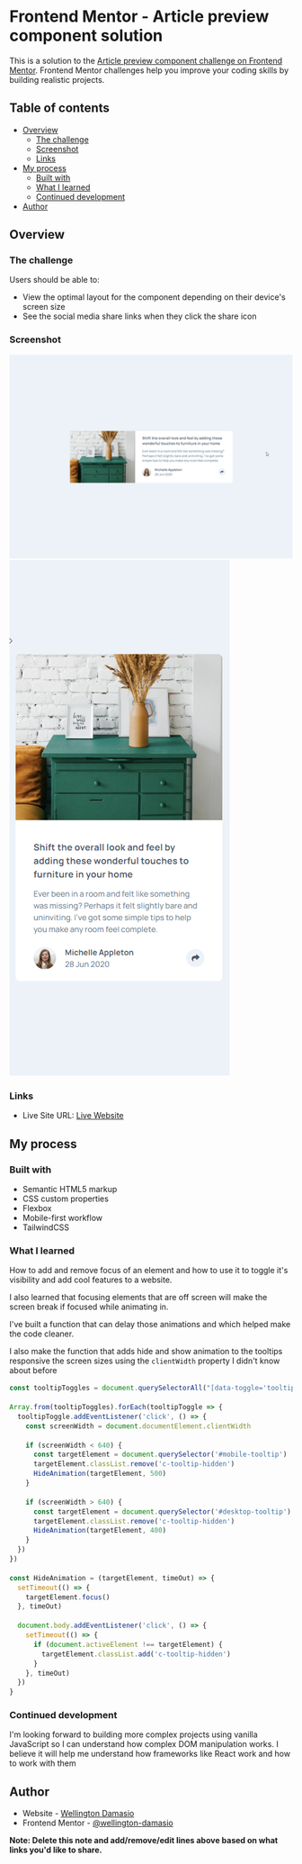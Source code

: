# Frontend Mentor - Article preview component solution

This is a solution to the [Article preview component challenge on Frontend Mentor](https://www.frontendmentor.io/challenges/article-preview-component-dYBN_pYFT). Frontend Mentor challenges help you improve your coding skills by building realistic projects. 

## Table of contents

- [Overview](#overview)
  - [The challenge](#the-challenge)
  - [Screenshot](#screenshot)
  - [Links](#links)
- [My process](#my-process)
  - [Built with](#built-with)
  - [What I learned](#what-i-learned)
  - [Continued development](#continued-development)
- [Author](#author)

## Overview

### The challenge

Users should be able to:

- View the optimal layout for the component depending on their device's screen size
- See the social media share links when they click the share icon

### Screenshot

![](./screenshots/article-preview-card-desktop.png)
![](./screenshots/article-preview-card-mobile.png)

### Links

- Live Site URL: [Live Website](https://damasio-preview-card-component.netlify.app/)

## My process

### Built with

- Semantic HTML5 markup
- CSS custom properties
- Flexbox
- Mobile-first workflow
- TailwindCSS

### What I learned

How to add and remove focus of an element and how to use it to toggle it's visibility and add cool features to a website.

I also learned that focusing elements that are off screen will make the screen break if focused while animating in.

I've built a function that can delay those animations and which helped make the code cleaner.

I also make the function that adds hide and show animation to the tooltips responsive the screen sizes using the `clientWidth` property  I didn't know about before

```js
const tooltipToggles = document.querySelectorAll("[data-toggle='tooltip']")

Array.from(tooltipToggles).forEach(tooltipToggle => {
  tooltipToggle.addEventListener('click', () => {
    const screenWidth = document.documentElement.clientWidth

    if (screenWidth < 640) {
      const targetElement = document.querySelector('#mobile-tooltip')
      targetElement.classList.remove('c-tooltip-hidden')
      HideAnimation(targetElement, 500)
    }

    if (screenWidth > 640) {
      const targetElement = document.querySelector('#desktop-tooltip')
      targetElement.classList.remove('c-tooltip-hidden')
      HideAnimation(targetElement, 400)
    }
  })
})

const HideAnimation = (targetElement, timeOut) => {
  setTimeout(() => {
    targetElement.focus()
  }, timeOut)

  document.body.addEventListener('click', () => {
    setTimeout(() => {
      if (document.activeElement !== targetElement) {
        targetElement.classList.add('c-tooltip-hidden')
      }
    }, timeOut)
  })
}
```

### Continued development

I'm looking forward to building more complex projects using vanilla JavaScript so I can understand how complex DOM manipulation works. I believe it will help me understand how frameworks like React work and how to work with them

## Author

- Website - [Wellington Damasio](https://wellington-damasio.com)
- Frontend Mentor - [@wellington-damasio](https://www.frontendmentor.io/profile/wellington-damasio)

**Note: Delete this note and add/remove/edit lines above based on what links you'd like to share.**
